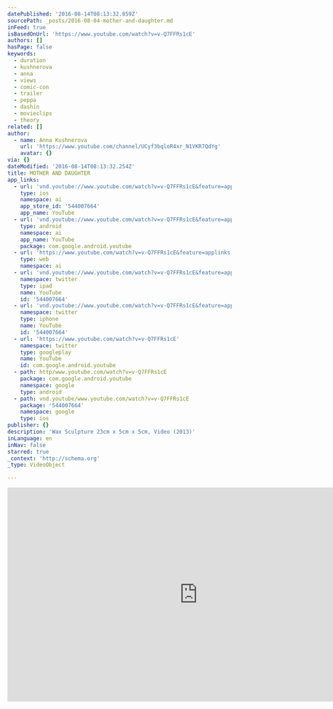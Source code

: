```yaml
---
datePublished: '2016-08-14T08:13:32.859Z'
sourcePath: _posts/2016-08-04-mother-and-daughter.md
inFeed: true
isBasedOnUrl: 'https://www.youtube.com/watch?v=v-Q7FFRs1cE'
authors: []
hasPage: false
keywords:
  - duration
  - kushnerova
  - anna
  - views
  - comic-con
  - trailer
  - peppa
  - dashin
  - movieclips
  - theory
related: []
author:
  - name: Anna Kushnerova
    url: 'https://www.youtube.com/channel/UCyf3bqloR4xr_N1VKR7QdYg'
    avatar: {}
via: {}
dateModified: '2016-08-14T08:13:32.254Z'
title: MOTHER AND DAUGHTER
app_links:
  - url: 'vnd.youtube://www.youtube.com/watch?v=v-Q7FFRs1cE&feature=applinks'
    type: ios
    namespace: ai
    app_store_id: '544007664'
    app_name: YouTube
  - url: 'vnd.youtube://www.youtube.com/watch?v=v-Q7FFRs1cE&feature=applinks'
    type: android
    namespace: ai
    app_name: YouTube
    package: com.google.android.youtube
  - url: 'https://www.youtube.com/watch?v=v-Q7FFRs1cE&feature=applinks'
    type: web
    namespace: ai
  - url: 'vnd.youtube://www.youtube.com/watch?v=v-Q7FFRs1cE&feature=applinks'
    namespace: twitter
    type: ipad
    name: YouTube
    id: '544007664'
  - url: 'vnd.youtube://www.youtube.com/watch?v=v-Q7FFRs1cE&feature=applinks'
    namespace: twitter
    type: iphone
    name: YouTube
    id: '544007664'
  - url: 'https://www.youtube.com/watch?v=v-Q7FFRs1cE'
    namespace: twitter
    type: googleplay
    name: YouTube
    id: com.google.android.youtube
  - path: http/www.youtube.com/watch?v=v-Q7FFRs1cE
    package: com.google.android.youtube
    namespace: google
    type: android
  - path: vnd.youtube/www.youtube.com/watch?v=v-Q7FFRs1cE
    package: '544007664'
    namespace: google
    type: ios
publisher: {}
description: 'Wax Sculpture 23cm x 5cm x 5cm, Video (2013)'
inLanguage: en
inNav: false
starred: true
_context: 'http://schema.org'
_type: VideoObject

---
```

<iframe src="https://cdn.embedly.com/widgets/media.html?src=https%3A%2F%2Fwww.youtube.com%2Fembed%2Fv-Q7FFRs1cE%3Ffeature%3Doembed&amp;url=http%3A%2F%2Fwww.youtube.com%2Fwatch%3Fv%3Dv-Q7FFRs1cE&amp;image=https%3A%2F%2Fi.ytimg.com%2Fvi%2Fv-Q7FFRs1cE%2Fhqdefault.jpg&amp;key=b7d04c9b404c499eba89ee7072e1c4f7&amp;type=text%2Fhtml&amp;schema=youtube" width="854" height="480" scrolling="no" frameborder="0" allowfullscreen="" style=""></iframe>